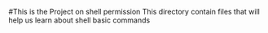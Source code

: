 #This is the Project on shell permission
This directory contain files that will help us learn about shell basic commands
